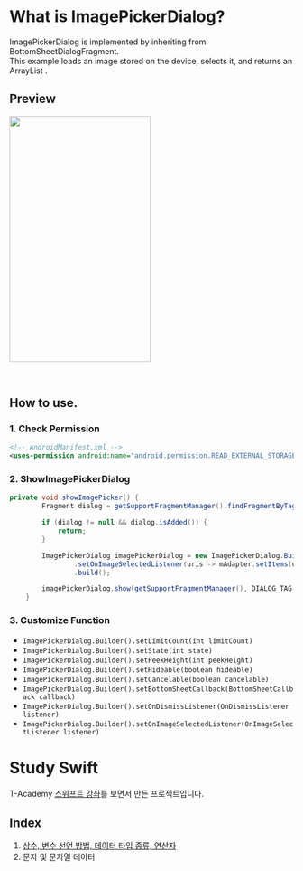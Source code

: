 What is ImagePickerDialog?
==========================

ImagePickerDialog is implemented by inheriting from BottomSheetDialogFragment.<br/>This example loads an image stored on the device, selects it, and returns an ArrayList <Uri>.

Preview
-------

<p><img src="http://drive.google.com/uc?export=view&id=1-xhzSN-Qqed-x47qAPzupaW96THurLgH" width="250" height="435"><p/>

<br/>

How to use.
-----------

### 1. Check Permission

```xml
<!-- AndroidManifest.xml -->
<uses-permission android:name="android.permission.READ_EXTERNAL_STORAGE" />
```

### 2. ShowImagePickerDialog

```java
private void showImagePicker() {
        Fragment dialog = getSupportFragmentManager().findFragmentByTag(DIALOG_TAG_IMAGE_PICKER);

        if (dialog != null && dialog.isAdded()) {
            return;
        }

        ImagePickerDialog imagePickerDialog = new ImagePickerDialog.Builder()
                .setOnImageSelectedListener(uris -> mAdapter.setItems(uris))
                .build();

        imagePickerDialog.show(getSupportFragmentManager(), DIALOG_TAG_IMAGE_PICKER);
    }
```

### 3. Customize Function

-	`ImagePickerDialog.Builder().setLimitCount(int limitCount)`
-	`ImagePickerDialog.Builder().setState(int state)`
-	`ImagePickerDialog.Builder().setPeekHeight(int peekHeight)`
-	`ImagePickerDialog.Builder().setHideable(boolean hideable)`
-	`ImagePickerDialog.Builder().setCancelable(boolean cancelable)`
-	`ImagePickerDialog.Builder().setBottomSheetCallback(BottomSheetCallback callback)`
-	`ImagePickerDialog.Builder().setOnDismissListener(OnDismissListener listener)`
-	`ImagePickerDialog.Builder().setOnImageSelectedListener(OnImageSelectListener listener)`

Study Swift
===========
T-Academy [스위프트 강좌](https://tacademy.sktechx.com/live/player/onlineLectureDetail.action?seq=101)를 보면서 만든 프로젝트입니다.

Index
-----

1.	[상수, 변수 선언 방법, 데이터 타입 종류, 연산자](./app/gradle.xml/)
2.	문자 및 문자열 데이터
